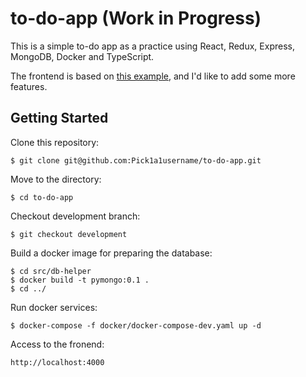 # to-do-app (Work in Progress)

This is a simple to-do app as a practice using React, Redux, Express, MongoDB, Docker and TypeScript.

The frontend is based on [this example](https://redux.js.org/basics/basic-tutorial/), and I'd like to add some more features.


## Getting Started

Clone this repository:

```
$ git clone git@github.com:Pick1a1username/to-do-app.git
```


Move to the directory:

```
$ cd to-do-app
```


Checkout development branch:

```
$ git checkout development
```


Build a docker image for preparing the database:

```
$ cd src/db-helper
$ docker build -t pymongo:0.1 .
$ cd ../
```


Run docker services:

```
$ docker-compose -f docker/docker-compose-dev.yaml up -d
```


Access to the fronend:

```
http://localhost:4000
```
